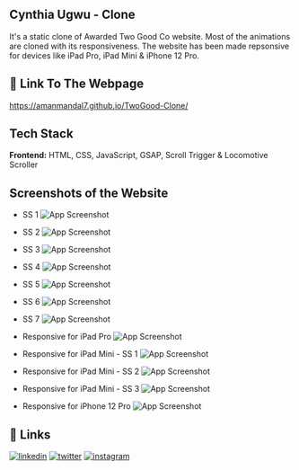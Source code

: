 ## Cynthia Ugwu - Clone

It's a static clone of Awarded Two Good Co website. Most of the animations are cloned with its responsiveness. The website has been made repsonsive for devices like iPad Pro, iPad Mini & iPhone 12 Pro.

## 🔗 Link To The Webpage

https://amanmandal7.github.io/TwoGood-Clone/

## Tech Stack

**Frontend:** HTML, CSS, JavaScript, GSAP, Scroll Trigger & Locomotive Scroller

## Screenshots of the Website

- SS 1
  ![App Screenshot](https://github.com/AmanMandal7/TwoGood-Clone/blob/master/Screen%20Shots/SS%201.png)

- SS 2
  ![App Screenshot](https://github.com/AmanMandal7/TwoGood-Clone/blob/master/Screen%20Shots/SS%202.png)

- SS 3
  ![App Screenshot](https://github.com/AmanMandal7/TwoGood-Clone/blob/master/Screen%20Shots/SS%203.png)

- SS 4
  ![App Screenshot](https://github.com/AmanMandal7/TwoGood-Clone/blob/master/Screen%20Shots/SS%204.png)

- SS 5
  ![App Screenshot](https://github.com/AmanMandal7/TwoGood-Clone/blob/master/Screen%20Shots/SS%205.png)

- SS 6 
  ![App Screenshot](https://github.com/AmanMandal7/TwoGood-Clone/blob/master/Screen%20Shots/SS%206.png)

- SS 7
  ![App Screenshot](https://github.com/AmanMandal7/TwoGood-Clone/blob/master/Screen%20Shots/SS%207.png)

- Responsive for iPad Pro
  ![App Screenshot](https://github.com/AmanMandal7/TwoGood-Clone/blob/master/Screen%20Shots/iPad%20Pro.png)

- Responsive for iPad Mini - SS 1
  ![App Screenshot](https://github.com/AmanMandal7/TwoGood-Clone/blob/master/Screen%20Shots/iPad%20Mini%20-%201.png)

- Responsive for iPad Mini - SS 2
  ![App Screenshot](https://github.com/AmanMandal7/TwoGood-Clone/blob/master/Screen%20Shots/iPad%20Mini%20-%202.png)

- Responsive for iPad Mini - SS 3
  ![App Screenshot](https://github.com/AmanMandal7/TwoGood-Clone/blob/master/Screen%20Shots/iPad%20Mini%20-%203.png)

- Responsive for iPhone 12 Pro
  ![App Screenshot](https://github.com/AmanMandal7/TwoGood-Clone/blob/master/Screen%20Shots/iPhone%2012%20pro.png)

## 🔗 Links

[![linkedin](https://img.shields.io/badge/linkedin-0A66C2?style=for-the-badge&logo=linkedin&logoColor=white)](https://www.linkedin.com/in/aman-kumar-mandal-236bb7246/)
[![twitter](https://img.shields.io/badge/twitter-1DA1F2?style=for-the-badge&logo=twitter&logoColor=white)](https://twitter.com/AmaMandal7)
[![instagram](https://img.shields.io/badge/instagram-1DA1F2?style=for-the-badge&logo=instagram&logoColor=white)](https://instagram.com/AmanMandal_7)
